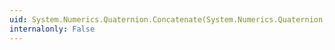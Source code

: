 ```yaml
---
uid: System.Numerics.Quaternion.Concatenate(System.Numerics.Quaternion,System.Numerics.Quaternion)
internalonly: False
---
```

